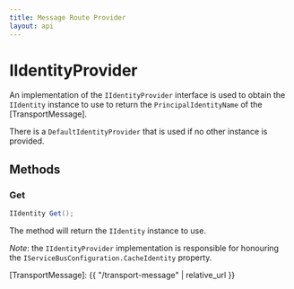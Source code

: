 ```yaml
---
title: Message Route Provider
layout: api
---
```

# IIdentityProvider

An implementation of the `IIdentityProvider` interface is used to obtain the `IIdentity` instance to use to return the `PrincipalIdentityName` of the [TransportMessage].

There is a `DefaultIdentityProvider` that is used if no other instance is provided.

## Methods

### Get

``` c#
IIdentity Get();
```

The method will return the `IIdentity` instance to use.

*Note*: the `IIdentityProvider` implementation is responsible for honouring the `IServiceBusConfiguration.CacheIdentity` property.

[TransportMessage]: {{ "/transport-message" | relative_url }}
